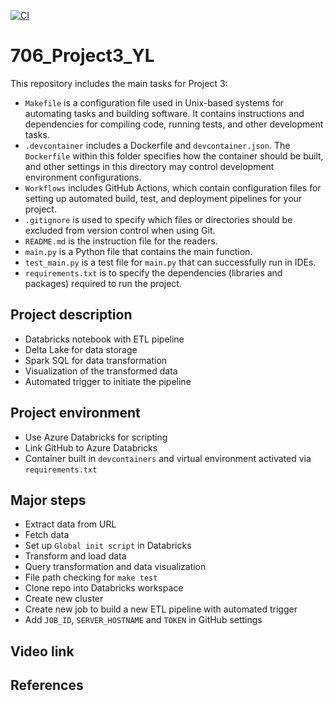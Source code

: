 [![CI](https://github.com/nogibjj/706_Week01_YL/actions/workflows/cicd.yml/badge.svg)](https://github.com/nogibjj/706_Week01_YL/actions/workflows/cicd.yml)

# 706_Project3_YL

This repository includes the main tasks for Project 3:

* `Makefile` is a configuration file used in Unix-based systems for automating tasks and building software. It contains instructions and dependencies for compiling code, running tests, and other development tasks.
* `.devcontainer` includes a Dockerfile and `devcontainer.json`. The `Dockerfile` within this folder specifies how the container should be built, and other settings in this directory may control development environment configurations.
* `Workflows` includes GitHub Actions, which contain configuration files for setting up automated build, test, and deployment pipelines for your project.
* `.gitignore` is used to specify which files or directories should be excluded from version control when using Git.
* `README.md` is the instruction file for the readers.
* `main.py` is a Python file that contains the main function.
* `test_main.py`  is a test file for `main.py` that can successfully run in IDEs.
* `requirements.txt` is to specify the dependencies (libraries and packages) required to run the project.

## Project description
* Databricks notebook with ETL pipeline
* Delta Lake for data storage
* Spark SQL for data transformation
* Visualization of the transformed data
* Automated trigger to initiate the pipeline

## Project environment

* Use Azure Databricks for scripting
* Link GitHub to Azure Databricks
* Container built in `devcontainers` and virtual environment activated via `requirements.txt`

## Major steps
* Extract data from URL
* Fetch data
* Set up `Global init script` in Databricks
* Transform and load data
* Query transformation and data visualization
* File path checking for `make test`
* Clone repo into Databricks workspace
* Create new cluster
* Create new job to build a new ETL pipeline with automated trigger
* Add `JOB_ID`, `SERVER_HOSTNAME` and `TOKEN` in GitHub settings

## Video link


## References